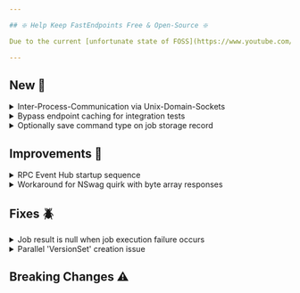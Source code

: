 ```yaml
---

## ❇️ Help Keep FastEndpoints Free & Open-Source ❇️

Due to the current [unfortunate state of FOSS](https://www.youtube.com/watch?v=H96Va36xbvo), please consider [becoming a sponsor](https://opencollective.com/fast-endpoints) and help us beat the odds to keep the project alive and free for everyone.

---
```


<!-- <details><summary>title text</summary></details> -->

## New 🎉

<details><summary>Inter-Process-Communication via Unix-Domain-Sockets</summary>

The [FastEndpoints.Messaging.Remote](https://fast-endpoints.com/docs/remote-procedure-calls) library can now do inter-process-communication via unix sockets when everything is running on the same machine easily by doing the following:

```cs
//server setup
bld.WebHost.ConfigureKestrel(k => k.ListenInterProcess("ORDERS_MICRO_SERVICE"));

//client setup
app.MapRemote("ORDERS_MICRO_SERVICE", c => c.Register<CreateOrderCommand>());
```

When a service is lifted out to a remote machine, all that needs to be done is to update the connection settings like so:

```cs
//server
bld.WebHost.ConfigureKestrel(k => k.ListenAnyIP(80, o => o.Protocols = HttpProtocols.Http2);

//client
app.MapRemote("http://orders.my-app.com", c => c.Register<CreateOrderCommand>());
```

</details>

<details><summary>Bypass endpoint caching for integration tests</summary>

You can now easily test endpoints that have caching enabled, by using a client configured to automatically bypass caching like so:

```cs
var antiCacheClient = App.CreateClient(new() { BypassCaching = true });
```

</details>

<details><summary>Optionally save command type on job storage record</summary>

A new optional/addon interface `IHasCommandType` has been introduce if you need to persist the full type name of the command that is associated with the a job storage record.
Simply implement the new interface on your job storage record and the system will automatically populate the property value before being persisted.

</details>

## Improvements 🚀

<details><summary>RPC Event Hub startup sequence</summary>

The rpc event hub was using a thread sleep pattern during startup to restore subscriber IDs via the storage provider, resulting in a sequential initialization.
It has been refactored to use an IHostedService together with retry logic for a proper async and parallel initialization, resulting in decreased startup time.

</details>

<details><summary>Workaround for NSwag quirk with byte array responses</summary>

NSwag has a quirk that it will render an incorrect schema if the user does something like the following:

```cs
b => b.Produces<byte[]>(200, "image/png");
```

In order to get the correct schema generated, we've had to do the following:

```cs
b => b.Produces<IFormFile>(200, "image/png");
```

You now have the ability to do either of the above and it will now generate the correct schema.

</details>

## Fixes 🪲

<details><summary>Job result is null when job execution failure occurs</summary>

The result property of job records that was passed into the `OnHandlerExecutionFailureAsync()` method of the storage provider was `null` due to an oversight, which has been corrected.

</details>

<details><summary>Parallel 'VersionSet' creation issue</summary>

If `VersionSet`s are created by multiple SUTs at the same time when doing integration testing, a non-concurrent dictionary modification exception was being thrown.
The internal dictionary used to keep track of the version sets has been changed to a concurrent dictionary which solves the issue.

</details>

## Breaking Changes ⚠️